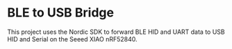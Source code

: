 # BLE to USB Bridge

This project uses the Nordic SDK to forward BLE HID and UART data to USB HID and Serial on the Seeed XIAO nRF52840.